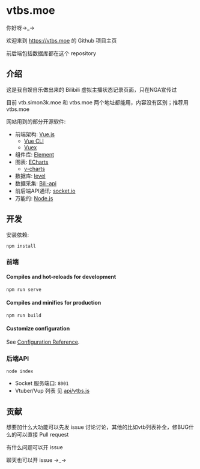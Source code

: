 # vtbs.moe

你好呀→_→

欢迎来到 <https://vtbs.moe> 的 Github 项目主页

前后端包括数据库都在这个 repository

## 介绍

这是我自娱自乐做出来的 Bilibili 虚拟主播状态记录页面，只在NGA宣传过

目前 vtb.simon3k.moe 和 vtbs.moe 两个地址都能用，内容没有区别；推荐用 vtbs.moe

网站用到的部分开源软件:

* 前端架构: [Vue.js](https://cn.vuejs.org)
  * [Vue CLI](https://cli.vuejs.org/zh/)
  * [Vuex](https://vuex.vuejs.org/zh/)
* 组件库: [Element](https://element.eleme.cn/)
* 图表: [ECharts](https://echarts.baidu.com)
  * [v-charts](https://v-charts.js.org)
* 数据库: [level](https://github.com/Level/level)
* 数据采集: [Bili-api](https://github.com/simon300000/bili-api)
* 前后端API通讯: [socket.io](https://socket.io)
* 万能的: [Node.js](https://nodejs.org/zh-cn/)

## 开发

安装依赖: 

```
npm install
```

### 前端

#### Compiles and hot-reloads for development
```
npm run serve
```

#### Compiles and minifies for production
```
npm run build
```

#### Customize configuration
See [Configuration Reference](https://cli.vuejs.org/config/).

### 后端API

```
node index
```

* Socket 服务端口: `8001`
* Vtuber/Vup 列表 见 [api/vtbs.js](api/vtbs.js)

## 贡献

想要加什么大功能可以先发 issue 讨论讨论，其他的比如vtb列表补全，修BUG什么的可以直接 Pull request

有什么问题可以开 issue

聊天也可以开 issue →_→